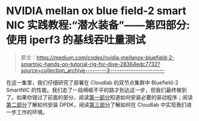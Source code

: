 # NVIDIA mellan ox blue field-2 smart NIC 实践教程:“潜水装备”——第四部分:使用 iperf3 的基线吞吐量测试

> 原文：<https://medium.com/codex/nvidia-mellanox-bluefield-2-smartnic-hands-on-tutorial-rig-for-dive-28364edc7732?source=collection_archive---------3----------------------->

在这一集里，我们仔细研究了部署在 Cloudlab 的双节点集群中 Bluefield-2 SmartNIC 的性能。我们走了一段崎岖不平的路才到达这一步，但我们最终做到了。如果你错过了前面的部分，阅读[第一部分](https://cslev.medium.com/getting-your-hands-dirty-with-mellanox-bluefield-2-dpus-deployed-in-cloudlabs-clemson-facility-bcb4e689c7e6)知道如何安装必要的驱动程序；阅读[第二部分](https://cslev.medium.com/nvidia-mellanox-bluefield-2-smartnic-dpdk-rig-for-dive-part-ii-change-mode-of-operation-a994f0f0e543)了解如何安装 DPDK，阅读[第三部分](https://cslev.medium.com/nvidia-mellanox-bluefield-2-smartnic-dpdk-rig-for-dive-part-iii-ultimate-cloudlab-setup-7efd8b47a480)了解如何在 Cloudlab 中实现我们进一步工作的环境。